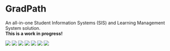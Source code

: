 # GradPath

An all-in-one Student Information Systems (SIS) and Learning Management System solution. <br>
<b>This is a work in progress! </b>

<img src="https://img.shields.io/static/v1?label=&message=Javascript&color=F7DF1E&logo=javascript&logoColor=black" /> <img src="https://img.shields.io/static/v1?label=&message=Node.js&color=339933&logo=node.js&logoColor=white" /> <img src="https://img.shields.io/static/v1?label=&message=AWS%20SAM&color=232F3E&logo=amazon-aws&logoColor=white" /> <img src="https://img.shields.io/static/v1?label=&message=DynamoDB&color=4053D6&logo=amazon-dynamodb&logoColor=white" /> <img src="https://img.shields.io/static/v1?label=&message=React&color=61DAFB&logo=react&logoColor=white" /> <img src="https://img.shields.io/static/v1?label=&message=React%20Native&color=61DAFB&logo=react&logoColor=white" /> <img src="https://img.shields.io/static/v1?label=&message=AWS%20Amplify&color=FF9900&logo=aws-amplify&logoColor=black" />
